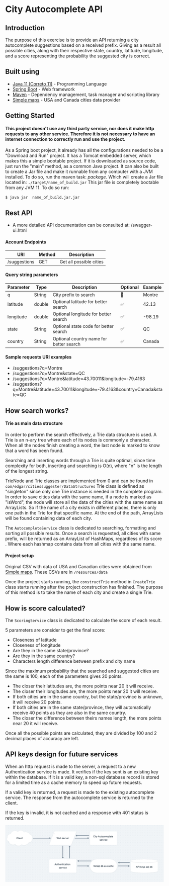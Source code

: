 # City Autocomplete API

## Introduction
The purpose of this exercise is to provide an API returning a city autocomplete suggestions based on a received prefix.
Giving as a result all possible cities, along with their respective state, country, latitude, longitude, and a score
representing the probability the suggested city is correct.

## Built using
* [Java 11 (Correto 11)](https://docs.aws.amazon.com/corretto/latest/corretto-11-ug/downloads-list.html) - Programming Language
* [Spring Boot](https://spring.io/projects/spring-boot) - Web framework
* [Maven](https://maven.apache.org) - Dependency management, task manager and scripting library
* [Simple maps](https://simplemaps.com/data) - USA and Canada cities data provider

## Getting Started
#### This project doesn't use any third party service, nor does it make http requests to any other service. Therefore it is not necessary to have an internet connection to correctly run and use the project.

As a Spring boot project, it already has all the configurations needed to be a "Download and Run" project.
It has a Tomcat embedded server, which makes this a simple bootable project.
If it is downloaded as source code, just run the "main" method, as a common Java project.
It can also be built to create a Jar file and make it runnable from any computer with a JVM installed.
To do so, run the maven task: *package*. Which will create a Jar file located in: `./target/name_of_build.jar`
This jar file is completely bootable from any JVM 11. To do so run:
```
$ java jar  name_of_build.jar.jar
```

## Rest API
* A more detailed API documentation can be consulted at: /swagger-ui.html

#### Account Endpoints
| URI | Method  | Description |
| ------------- | ------------- | ------------- |
| /suggestions  | GET  | Get all possible cities
#### Query string parameters
| Parameter | Type | Description | Optional | Example |
| ------------- | ------------- | ------------- | ------------- | ------------- |
| q  | String  | City prefix to search |  🚫 | Montre
| latitude  | double  | Optional latitude for better search |  ✅ | 42.13
| longitude  | double  | Optional longitude for better search |  ✅ | -98.19
| state  | String  | Optional state code for better search |  ✅ | QC
| country  | String  | Optional country name for better search |  ✅ | Canada
#### Sample requests URI examples
* /suggestions?q=Montre
* /suggestions?q=Montre&state=QC
* /suggestions?q=Montre&latitude=43.70011&longitude=-79.4163
* /suggestions?q=Montre&latitude=43.70011&longitude=-79.4163&country=Canada&state=QC


## How search works?
#### Trie as main data structure
In order to perform the search effectively, a Trie data structure is used.
A Trie is an n-ary tree where each of its nodes is commonly a character. When all the nodes finish creating a word,
the last node is marked to know that a word has been found.

Searching and inserting words through a Trie is quite optimal, since time complexity for both, inserting and searching
is O(n), where "n" is the length of the longest string.

TrieNode and Trie classes are implemented from 0 and can be found in `com/edgar/citiessuggester/DataStructures`
Trie class is defined as "singleton" since only one Trie instance is needed in the complete program.
In order to save cities data with the same name, if a node is marked as "isWord", the node will store all the data
of the cities with the same name as ArrayLists.
So if the name of a city exists in different places, there is only one path in the Trie for that specific name. At the end of
the path, ArrayLists will be found containing data of each city.

The `AutocompleteService` class is dedicated to searching, formatting and sorting all possible results.
Once a search is requested, all cities with same prefix, will be returned as an ArrayList of HashMaps, regardless of its score . Where each hashmap
contains data from all cities with the same name.

#### Project setup
Original CSV with data of USA and Canadian cities were obtained from [Simple maps](https://simplemaps.com/data).
These CSVs are in `/resources/data`

Once the project starts running, the `constructTrie` method in `CreateTrie` class starts running after
the project construction has finished.
The purpose of this method is to take the name of each city and create a single Trie.


## How is score calculated?
The `ScoringService` class is dedicated to calculate the score of each result.

5 parameters are consider to get the final score:
* Closeness of latitude
* Closeness of longitude
* Are they in the same state/province?
* Are they in the same country?
* Characters length difference between prefix and city name

Since the maximum probability that the searched and suggested cities are the same is 100, each of the parameters
gives 20 points.
* The closer their latitudes are, the more points near 20 it will receive.
* The closer their longitudes are, the more points near 20 it will receive.
* If both cities are in the same country, but the state/province is unknown, it will receive 20 points.
* If both cities are in the same state/province, they will automatically receive 40 points as they are also in the same country.
* The closer the difference between theirs names length, the more points near 20 it will receive.

Once all the possible points are calculated, they are divided by 100 and 2 decimal places of accuracy are left.


## API keys design for future services

When an http request is made to the server, a request to a new Authentication service is made. It verifies if the key sent is an existing key within the database.
If it is a valid key, a non-sql database record is stored for a limited time as a cache memory to speed up future requests.

If a valid key is returned, a request is made to the existing autocomplete service. The response from the autocomplete
service is returned to the client.

If the key is invalid, it is not cached and a response with 401 status is returned.

![Alt text](src/main/resources/static/ApiKeysDesign.png "Design")
